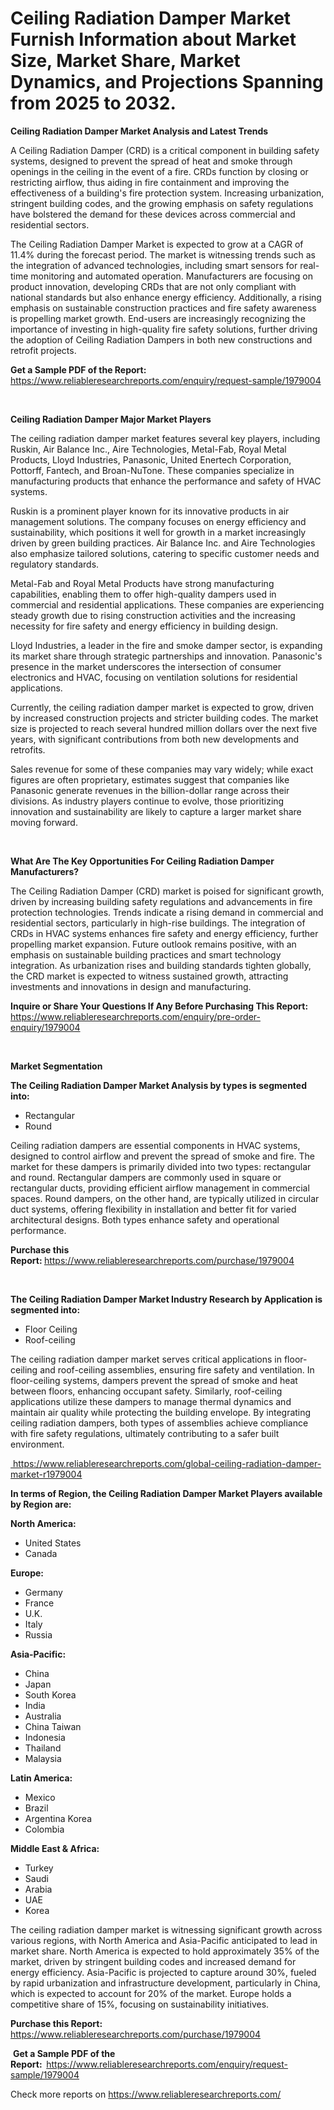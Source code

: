 <p><h1>Ceiling Radiation Damper Market Furnish Information about Market Size, Market Share, Market Dynamics, and Projections Spanning from 2025 to 2032.</h1></p><p><strong>Ceiling Radiation Damper Market Analysis and Latest Trends</strong></p>
<p><p>A Ceiling Radiation Damper (CRD) is a critical component in building safety systems, designed to prevent the spread of heat and smoke through openings in the ceiling in the event of a fire. CRDs function by closing or restricting airflow, thus aiding in fire containment and improving the effectiveness of a building's fire protection system. Increasing urbanization, stringent building codes, and the growing emphasis on safety regulations have bolstered the demand for these devices across commercial and residential sectors.</p><p>The Ceiling Radiation Damper Market is expected to grow at a CAGR of 11.4% during the forecast period. The market is witnessing trends such as the integration of advanced technologies, including smart sensors for real-time monitoring and automated operation. Manufacturers are focusing on product innovation, developing CRDs that are not only compliant with national standards but also enhance energy efficiency. Additionally, a rising emphasis on sustainable construction practices and fire safety awareness is propelling market growth. End-users are increasingly recognizing the importance of investing in high-quality fire safety solutions, further driving the adoption of Ceiling Radiation Dampers in both new constructions and retrofit projects.</p></p>
<p><strong>Get a Sample PDF of the Report:&nbsp;</strong> <a href="https://www.reliableresearchreports.com/enquiry/request-sample/1979004?utm_campaign=2202&utm_medium=2&utm_source=Github&utm_content=ia&utm_term=28032025&utm_id=ceiling-radiation-damper">https://www.reliableresearchreports.com/enquiry/request-sample/1979004</a></p>
<p>&nbsp;</p>
<p><strong>Ceiling Radiation Damper Major Market Players</strong></p>
<p><p>The ceiling radiation damper market features several key players, including Ruskin, Air Balance Inc., Aire Technologies, Metal-Fab, Royal Metal Products, Lloyd Industries, Panasonic, United Enertech Corporation, Pottorff, Fantech, and Broan-NuTone. These companies specialize in manufacturing products that enhance the performance and safety of HVAC systems.</p><p>Ruskin is a prominent player known for its innovative products in air management solutions. The company focuses on energy efficiency and sustainability, which positions it well for growth in a market increasingly driven by green building practices. Air Balance Inc. and Aire Technologies also emphasize tailored solutions, catering to specific customer needs and regulatory standards.</p><p>Metal-Fab and Royal Metal Products have strong manufacturing capabilities, enabling them to offer high-quality dampers used in commercial and residential applications. These companies are experiencing steady growth due to rising construction activities and the increasing necessity for fire safety and energy efficiency in building design.</p><p>Lloyd Industries, a leader in the fire and smoke damper sector, is expanding its market share through strategic partnerships and innovation. Panasonic's presence in the market underscores the intersection of consumer electronics and HVAC, focusing on ventilation solutions for residential applications.</p><p>Currently, the ceiling radiation damper market is expected to grow, driven by increased construction projects and stricter building codes. The market size is projected to reach several hundred million dollars over the next five years, with significant contributions from both new developments and retrofits.</p><p>Sales revenue for some of these companies may vary widely; while exact figures are often proprietary, estimates suggest that companies like Panasonic generate revenues in the billion-dollar range across their divisions. As industry players continue to evolve, those prioritizing innovation and sustainability are likely to capture a larger market share moving forward.</p></p>
<p>&nbsp;</p>
<p><strong>What Are The Key Opportunities For Ceiling Radiation Damper Manufacturers?</strong></p>
<p><p>The Ceiling Radiation Damper (CRD) market is poised for significant growth, driven by increasing building safety regulations and advancements in fire protection technologies. Trends indicate a rising demand in commercial and residential sectors, particularly in high-rise buildings. The integration of CRDs in HVAC systems enhances fire safety and energy efficiency, further propelling market expansion. Future outlook remains positive, with an emphasis on sustainable building practices and smart technology integration. As urbanization rises and building standards tighten globally, the CRD market is expected to witness sustained growth, attracting investments and innovations in design and manufacturing.</p></p>
<p><strong>Inquire or Share Your Questions If Any Before Purchasing This Report:</strong> <a href="https://www.reliableresearchreports.com/enquiry/pre-order-enquiry/1979004?utm_campaign=2202&utm_medium=2&utm_source=Github&utm_content=ia&utm_term=28032025&utm_id=ceiling-radiation-damper">https://www.reliableresearchreports.com/enquiry/pre-order-enquiry/1979004</a></p>
<p>&nbsp;</p>
<p><strong>Market Segmentation</strong></p>
<p><strong>The Ceiling Radiation Damper Market Analysis by types is segmented into:</strong></p>
<p><ul><li>Rectangular</li><li>Round</li></ul></p>
<p><p>Ceiling radiation dampers are essential components in HVAC systems, designed to control airflow and prevent the spread of smoke and fire. The market for these dampers is primarily divided into two types: rectangular and round. Rectangular dampers are commonly used in square or rectangular ducts, providing efficient airflow management in commercial spaces. Round dampers, on the other hand, are typically utilized in circular duct systems, offering flexibility in installation and better fit for varied architectural designs. Both types enhance safety and operational performance.</p></p>
<p><strong>Purchase this Report:&nbsp;</strong><a href="https://www.reliableresearchreports.com/purchase/1979004?utm_campaign=2202&utm_medium=2&utm_source=Github&utm_content=ia&utm_term=28032025&utm_id=ceiling-radiation-damper">https://www.reliableresearchreports.com/purchase/1979004</a></p>
<p>&nbsp;</p>
<p><strong>The Ceiling Radiation Damper Market Industry Research by Application is segmented into:</strong></p>
<p><ul><li>Floor Ceiling</li><li>Roof-ceiling</li></ul></p>
<p><p>The ceiling radiation damper market serves critical applications in floor-ceiling and roof-ceiling assemblies, ensuring fire safety and ventilation. In floor-ceiling systems, dampers prevent the spread of smoke and heat between floors, enhancing occupant safety. Similarly, roof-ceiling applications utilize these dampers to manage thermal dynamics and maintain air quality while protecting the building envelope. By integrating ceiling radiation dampers, both types of assemblies achieve compliance with fire safety regulations, ultimately contributing to a safer built environment.</p></p>
<p><a href="https://www.reliableresearchreports.com/global-ceiling-radiation-damper-market-r1979004?utm_campaign=2202&utm_medium=2&utm_source=Github&utm_content=ia&utm_term=28032025&utm_id=ceiling-radiation-damper">&nbsp;https://www.reliableresearchreports.com/global-ceiling-radiation-damper-market-r1979004</a></p>
<p><strong>In terms of Region, the Ceiling Radiation Damper Market Players available by Region are:</strong></p>
<p>
    <p> <strong> North America: </strong>
        <ul>
            <li>United States</li>
            <li>Canada</li>
        </ul>
        </p> 
    <p> <strong> Europe: </strong>
        <ul>
            <li>Germany</li>
            <li>France</li>
            <li>U.K.</li>
            <li>Italy</li>
            <li>Russia</li>
        </ul>
        </p> 
    <p> <strong> Asia-Pacific: </strong>
        <ul>
            <li>China</li>
            <li>Japan</li>
            <li>South Korea</li>
            <li>India</li>
            <li>Australia</li>
            <li>China Taiwan</li>
            <li>Indonesia</li>
            <li>Thailand</li>
            <li>Malaysia</li>
        </ul>
        </p> 
    <p> <strong> Latin America: </strong>
        <ul>
            <li>Mexico</li>
            <li>Brazil</li>
            <li>Argentina Korea</li>
            <li>Colombia</li>
        </ul>
        </p> 
    <p> <strong> Middle East & Africa: </strong>
        <ul>
            <li>Turkey</li>
            <li>Saudi</li>
            <li>Arabia</li>
            <li>UAE</li>
            <li>Korea</li>
        </ul>
    </p>
    </p>
<p><p>The ceiling radiation damper market is witnessing significant growth across various regions, with North America and Asia-Pacific anticipated to lead in market share. North America is expected to hold approximately 35% of the market, driven by stringent building codes and increased demand for energy efficiency. Asia-Pacific is projected to capture around 30%, fueled by rapid urbanization and infrastructure development, particularly in China, which is expected to account for 20% of the market. Europe holds a competitive share of 15%, focusing on sustainability initiatives.</p></p>
<p><strong>Purchase this Report: </strong><a href="https://www.reliableresearchreports.com/purchase/1979004?utm_campaign=2202&utm_medium=2&utm_source=Github&utm_content=ia&utm_term=28032025&utm_id=ceiling-radiation-damper">https://www.reliableresearchreports.com/purchase/1979004</a></p>
<p>&nbsp;<strong>Get a Sample PDF of the Report:&nbsp;&nbsp;</strong><a href="https://www.reliableresearchreports.com/enquiry/request-sample/1979004?utm_campaign=2202&utm_medium=2&utm_source=Github&utm_content=ia&utm_term=28032025&utm_id=ceiling-radiation-damper">https://www.reliableresearchreports.com/enquiry/request-sample/1979004</a></p>
<p><strong></strong></p>
<p>Check more reports on <a href="https://www.reliableresearchreports.com/?utm_campaign=2202&utm_medium=2&utm_source=Github&utm_content=ia&utm_term=28032025&utm_id=ceiling-radiation-damper">https://www.reliableresearchreports.com/</a></p>